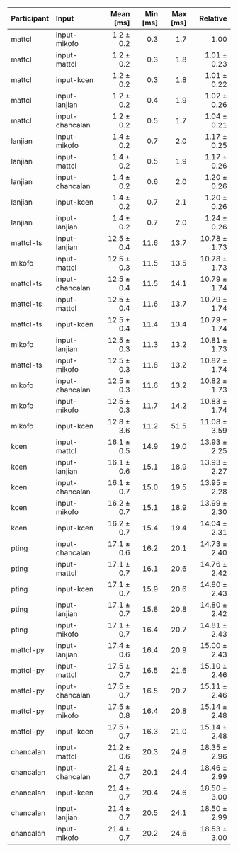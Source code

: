 | Participant | Input | Mean [ms] | Min [ms] | Max [ms] | Relative |
|:---|:---|---:|---:|---:|---:|
| mattcl | input-mikofo | 1.2 ± 0.2 | 0.3 | 1.7 | 1.00 |
| mattcl | input-mattcl | 1.2 ± 0.2 | 0.3 | 1.8 | 1.01 ± 0.23 |
| mattcl | input-kcen | 1.2 ± 0.2 | 0.3 | 1.8 | 1.01 ± 0.22 |
| mattcl | input-lanjian | 1.2 ± 0.2 | 0.4 | 1.9 | 1.02 ± 0.26 |
| mattcl | input-chancalan | 1.2 ± 0.2 | 0.5 | 1.7 | 1.04 ± 0.21 |
| lanjian | input-mikofo | 1.4 ± 0.2 | 0.7 | 2.0 | 1.17 ± 0.25 |
| lanjian | input-mattcl | 1.4 ± 0.2 | 0.5 | 1.9 | 1.17 ± 0.26 |
| lanjian | input-chancalan | 1.4 ± 0.2 | 0.6 | 2.0 | 1.20 ± 0.26 |
| lanjian | input-kcen | 1.4 ± 0.2 | 0.7 | 2.1 | 1.20 ± 0.26 |
| lanjian | input-lanjian | 1.4 ± 0.2 | 0.7 | 2.0 | 1.24 ± 0.26 |
| mattcl-ts | input-lanjian | 12.5 ± 0.4 | 11.6 | 13.7 | 10.78 ± 1.73 |
| mikofo | input-mattcl | 12.5 ± 0.3 | 11.5 | 13.5 | 10.78 ± 1.73 |
| mattcl-ts | input-chancalan | 12.5 ± 0.4 | 11.5 | 14.1 | 10.79 ± 1.74 |
| mattcl-ts | input-mattcl | 12.5 ± 0.4 | 11.6 | 13.7 | 10.79 ± 1.74 |
| mattcl-ts | input-kcen | 12.5 ± 0.4 | 11.4 | 13.4 | 10.79 ± 1.74 |
| mikofo | input-lanjian | 12.5 ± 0.3 | 11.3 | 13.2 | 10.81 ± 1.73 |
| mattcl-ts | input-mikofo | 12.5 ± 0.3 | 11.8 | 13.2 | 10.82 ± 1.74 |
| mikofo | input-chancalan | 12.5 ± 0.3 | 11.6 | 13.2 | 10.82 ± 1.73 |
| mikofo | input-mikofo | 12.5 ± 0.3 | 11.7 | 14.2 | 10.83 ± 1.74 |
| mikofo | input-kcen | 12.8 ± 3.6 | 11.2 | 51.5 | 11.08 ± 3.59 |
| kcen | input-mattcl | 16.1 ± 0.5 | 14.9 | 19.0 | 13.93 ± 2.25 |
| kcen | input-lanjian | 16.1 ± 0.6 | 15.1 | 18.9 | 13.93 ± 2.27 |
| kcen | input-chancalan | 16.1 ± 0.7 | 15.0 | 19.5 | 13.95 ± 2.28 |
| kcen | input-mikofo | 16.2 ± 0.7 | 15.1 | 18.9 | 13.99 ± 2.30 |
| kcen | input-kcen | 16.2 ± 0.7 | 15.4 | 19.4 | 14.04 ± 2.31 |
| pting | input-chancalan | 17.1 ± 0.6 | 16.2 | 20.1 | 14.73 ± 2.40 |
| pting | input-mattcl | 17.1 ± 0.7 | 16.1 | 20.6 | 14.76 ± 2.42 |
| pting | input-kcen | 17.1 ± 0.7 | 15.9 | 20.6 | 14.80 ± 2.43 |
| pting | input-lanjian | 17.1 ± 0.7 | 15.8 | 20.8 | 14.80 ± 2.42 |
| pting | input-mikofo | 17.1 ± 0.7 | 16.4 | 20.7 | 14.81 ± 2.43 |
| mattcl-py | input-lanjian | 17.4 ± 0.6 | 16.4 | 20.9 | 15.00 ± 2.43 |
| mattcl-py | input-mattcl | 17.5 ± 0.7 | 16.5 | 21.6 | 15.10 ± 2.46 |
| mattcl-py | input-chancalan | 17.5 ± 0.7 | 16.5 | 20.7 | 15.11 ± 2.46 |
| mattcl-py | input-mikofo | 17.5 ± 0.8 | 16.4 | 20.8 | 15.14 ± 2.48 |
| mattcl-py | input-kcen | 17.5 ± 0.7 | 16.3 | 21.0 | 15.14 ± 2.48 |
| chancalan | input-mattcl | 21.2 ± 0.6 | 20.3 | 24.8 | 18.35 ± 2.96 |
| chancalan | input-chancalan | 21.4 ± 0.7 | 20.1 | 24.4 | 18.46 ± 2.99 |
| chancalan | input-kcen | 21.4 ± 0.7 | 20.4 | 24.6 | 18.50 ± 3.00 |
| chancalan | input-lanjian | 21.4 ± 0.7 | 20.5 | 24.1 | 18.50 ± 2.99 |
| chancalan | input-mikofo | 21.4 ± 0.7 | 20.2 | 24.6 | 18.53 ± 3.00 |
